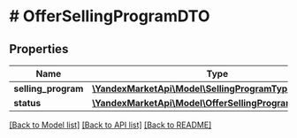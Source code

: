# # OfferSellingProgramDTO

## Properties

Name | Type | Description | Notes
------------ | ------------- | ------------- | -------------
**selling_program** | [**\YandexMarketApi\Model\SellingProgramType**](SellingProgramType.md) |  |
**status** | [**\YandexMarketApi\Model\OfferSellingProgramStatusType**](OfferSellingProgramStatusType.md) |  |

[[Back to Model list]](../../README.md#models) [[Back to API list]](../../README.md#endpoints) [[Back to README]](../../README.md)
